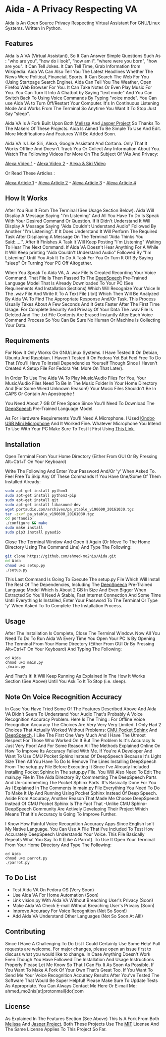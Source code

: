# Aida - A Privacy Respecting VA

Aida Is An Open Source Privacy Respecting Virtual Assistant For GNU/Linux Systems. Written In Python.

## Features

Aida Is A VA (Virtual Assistant), So It Can Answer Simple Questions Such As : "who are you", "how do i look", "how am i", "where were you born", "how are you". It Can Tell Jokes. It Can Tell Time, Grab Information from Wikipedia. Aida VA Can Also Tell You The Latest Headlines Whether The News Were Political, Financial, Sports. It Can Search The Web For You (Using Startpage Search Engine). Aida Can Tell You The Weather, Open Firefox Web Browser For You. It Can Take Notes Or Even Play Music For You. You Can Turn It Into A Chatbot by Saying "text mode" And You Can Switch Back To Using Voice Commands By Typing "voice mode". You Can use Aida VA to Turn Off/Restart Your Computer. It's In Continuous Listening Mode And Works From The Terminal So Anytime You Want It To Stop Just Say "sleep".

Aida VA Is A Fork Built Upon Both [Melissa](https://github.com/Melissa-AI) And [Jasper Project](https://github.com/jasperproject) So Thanks To The Makers Of These Projects. Aida Is Aimed To Be Simple To Use And Edit. More Modifications And Features Will Be Added Soon.

Aida VA Is Like Siri, Alexa, Google Assistant And Cortana. Only That It Works Offline And Doesn't Track You Or Collect Any Information About You. Watch The Following Videos For More On The Subject Of VAs And Privacy:

[Alexa Video 1](https://www.youtube.com/watch?v=tBd7LTmWaqU) - 
[Alexa Video 2](https://www.youtube.com/watch?v=pnD6vFaWp2k) - 
[Alexa & Siri Video](https://www.youtube.com/watch?v=ZfxA4NpwVBw)

Or Read These Articles :

[Alexa Article 1](https://thenextweb.com/artificial-intelligence/2018/05/24/amazon-cant-explain-why-alexa-recorded-and-shared-a-private-conversation/) - 
[Alexa Article 2](https://www.nytimes.com/2018/05/25/business/amazon-alexa-conversation-shared-echo.html?smid=tw-nytimes&smtyp=cur) - 
[Alexa Article 3](https://boingboing.net/2018/08/12/alexa-bob-carol.html) - 
[Alexa Article 4](https://www.wired.com/story/hackers-turn-amazon-echo-into-spy-bug/)

## How It Works

After You Run It From The Terminal (See Usage Section Below). Aida Will Display A Message Saying "I'm Listening" And All You Have To Do Is Speak With Your Desired Command Or Question. If It Didn't Understand It Will Display A Message Saying "Aida Couldn't Understand Audio" Followed By Another "I'm Listening". If It Does Understand It Will Perform The Required Task After Displaying A Message On The Terminal "Aida Thinks You Said:.....". After It Finishes A Task It Will Keep Posting "I'm Listening" Waiting To Hear The Next Command. If Aida VA Doesn't Hear Anything For A While It Will Keep printing "Aida Couldn't Understand Audio" Followed By "I'm Listening" Until You Ask It To Do A Task For You Or Turn It Off By Saying "sleep" Or Turning Your PC Off Altogether.

When You Speak To Aida VA, A .wav File Is Created Recording Your Voice Command. That File Is Then Passed To The [DeepSpeech](https://github.com/mozilla/DeepSpeech/) Pre-Trained Language Model That Is Already Downloaded To Your PC (See Requirements And Installation Sections) Which Will Recognize Your Voice In The .wav File And Write It To A Text File (.txt) Which Then Will Be Analyzed By Aida VA To Find The Appropriate Response And/Or Task. This Process Usually Takes About A Few Seconds And It Gets Faster After The First Time Usage. For Complete Security And Privacy Of Your Data The .wav File Is Deleted And The .txt File Contents Are Erased Instantly After Each Voice Command Process So You Can Be Sure No Human Or Machine Is Collecting Your Data.

## Requirements

For Now It Only Works On GNU/Linux Systems. I Have Tested It On Debian, Ubuntu And Raspbian. I Haven't Tested It On Fedora Yet But Feel Free To Do That (You'll Have To Install Dependencies Yourself Though Since I Haven't Created A Setup File For Fedora Yet. More On That Later).

In Order To Use The Aida VA To Play Music/Audio Files For You, Your Music/Audio Files Need To Be In The Music Folder In Your Home Directory And (For Some Wierd Unknown Reason!) Your Music Files Shouldn't Be In CAPS Or Contain An Apostrophe !

You Need About 7 GB Of Free Space Since You'll Need To Download The [DeepSpeech](https://github.com/mozilla/DeepSpeech/) Pre-Trained Language Model.

As For Hardware Requirements You'll Need A Microphone. I Used [Kinobo USB Mini Microphone](https://www.amazon.com/Kinobo-Microphone-Desktop-Recognition-Software/dp/B00IR8R7WQ) And It Worked Fine. Whatever Microphone You Intend To Use With Your PC Make Sure To Test It First Using [This Link](https://www.onlinemictest.com/).


## Installation

Open Terminal From Your Home Directory (Either From GUI Or By Pressing Alt+Ctrl+T On Your Keyboard)

Write The Following And Enter Your Password And/Or 'y' When Asked To. Feel Free To Skip Any Of These Commands If You Have One/Some Of Them Installed Already:

```bash
sudo apt-get install python3
sudo apt-get install python3-pip
sudo apt-get install git
sudo apt-get install libasound-dev
wget portaudio.com/archives/pa_stable_v190600_20161030.tgz
tar -zxvf pa_stable_v190600_20161030.tgz
cd portaudio
./configure && make
sudo make install
sudo pip3 install pyaudio
```

Close The Terminal Window And Open It Again (Or Move To The Home Directory Using The Command Line) And Type The Following:

```bash
git clone https://github.com/ahmed-mo2nis/Aida.git
cd Aida
chmod u+x setup.py
./setup.py
```
This Last Command Is Going To Execute The setup.py File Which Will Install The Rest Of The Dependencies, Including The [DeepSpeech](https://github.com/mozilla/DeepSpeech/) Pre-Trained Language Model Which Is About 2 GB In Size And Even Bigger When Extracted So You'll Need A Stable, Fast Internet Connection And Some Time Until Everything Is Installed, Enter Your Password To The Terminal Or Type 'y' When Asked To To Complete The Installation Process.

## Usage

After The Installation Is Complete, Close The Terminal Window. Now All You Need To Do To Run Aida VA Every Time You Open Your PC Is By Opening The Terminal From Your Home Directory (Either From GUI Or By Pressing Alt+Ctrl+T On Your Keyboard)  And Typing The Following: 

```
cd Aida
chmod u+x main.py
./main.py
```
And That's It! It Will Keep Running As Explained In The How It Works Section (See Above) Until You Ask To It To Stop (i.e. sleep).

## Note On Voice Recognition Accuracy

In Case You Have Tried Some Of The Features Described Above And Aida VA Didn't Seem To Understand Your Audio That's Probably A Voice Recognition Accuracy Problem. Here Is The Thing : For Offline Voice Recognition Accuracy The Choices Are Very Very Very Limited. I Only Had 2 Choices That Actually Worked Without Problems: [CMU Pocket Sphinx](https://cmusphinx.github.io/wiki/download/) And [DeepSpeech](https://github.com/mozilla/DeepSpeech/). I Like The First One Very Much And I Have The Utmost Respect For Those Who Worked On It But The Problem Is It's Accuracy Is Just Very Poor! And For Some Reason All The Methods Explained Online On How To Improve Its Accuracy  Failed With Me. If You're A Developer And Want To Use CMU Pocket Sphinx Instead Of DeepSpeech Because It's Light Size Then All You Have To Do Is Remove The Lines Installing DeepSpeech From The setup.py File Before Executing It Since I've Already Included Installing Pocket Sphinx In The setup.py File. You Will Also Need To Edit The main.py File In The Aida Directory By Commenting The DeepSpeech Parts And Un-commenting The Pocket Sphinx Parts. It's Basically Done For You As I Explained In The Comments In main.py File Everything You Need To Do To Make It Up And Running Using Pocket Sphinx Instead Of Deep Speech. Aside From Accuracy, Another Reason That Made Me Choose DeepSpeech Instead Of CMU Pocket Sphinx Is The Fact That -Unlike CMU Sphinx- DeepSpeech Community Are Actively Developing Their Project Which Means That It's Accuracy Is Going To Improve Further.

I Know How Painful Voice Recognition Accuracy Apps Since English Isn't My Native Language. You Can Use A File That I've Included To Test How Accurately DeepSpeech Understands Your Voice. This File Basically Repeats What You Say To It (Like A Parrot). To Use It Open Your Terminal From Your Home Directory And Type The Following:

```
cd Aida
chmod u+x parrot.py
./parrot.py
```

## To Do List
- Test Aida VA On Fedora OS (Very Soon)
- Use Aida VA For Home Automation (Soon)
- Link vision.py With Aida VA Without Breaching User's Privacy (Soon)
- Make Aida VA Check E-mail Without Breaching User's Privacy (Soon)
- Improve Accuracy For Voice Recognition (Not So Soon!)
- Add Aida VA Understand Other Languages (Not So Soon At All!)

## Contributing
Since I Have A Challenging To Do List I Could Certainly Use Some Help! Pull requests are welcome. For major changes, please open an issue first to discuss what you would like to change. In Case Anything Doesn't Work Even Though You Have Followed The Installation And Usage Instructions Properly Please Let Me Know So That I Can Fix It As Soon As Possible. If You Want To Make A Fork Of Your Own That's Great Too. If You Want To Send Me Your Voice Recognition Accuracy Results After You've Tested The Software That Would Be Super Helpful! Please Make Sure To Update Tests As Appropriate. You Can Always Contact Me Here Or E-mail Me: ahmed_mo2nis[at]protonmail[dot]com

## License
As Explained In The Features Section (See Above) This Is A Fork From Both [Melissa](https://github.com/Melissa-AI) And [Jasper Project](https://github.com/jasperproject). Both These Projects Use The
[MIT](https://choosealicense.com/licenses/mit/) License And The Same License Applies To This Project So Far.
